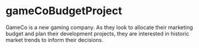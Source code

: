 # gameCoBudgetProject
GameCo is a new gaming company. As they look to allocate their marketing budget and plan their development projects, they are interested in historic market trends to inform their decisions.
